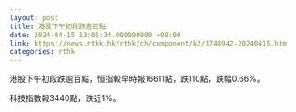 ```yaml
---
layout: post
title: 港股下午初段跌逾百點
date: 2024-04-15 13:05:34.000000000 +08:00
link: https://news.rthk.hk/rthk/ch/component/k2/1748942-20240415.htm
categories: rthk
---
```


港股下午初段跌逾百點，恒指較早時報16611點，跌110點，跌幅0.66%。

科技指數報3440點，跌近1%。
